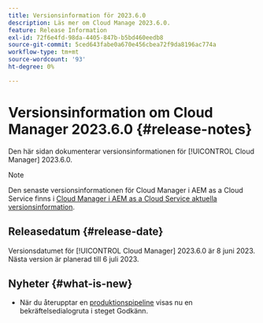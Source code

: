 ```yaml
---
title: Versionsinformation för 2023.6.0
description: Läs mer om Cloud Manage 2023.6.0.
feature: Release Information
exl-id: 72f6e4fd-98da-4405-847b-b5bd460eedb8
source-git-commit: 5ced643fabe0a670e456cbea72f9da8196ac774a
workflow-type: tm+mt
source-wordcount: '93'
ht-degree: 0%

---
```


# Versionsinformation om Cloud Manager 2023.6.0 {#release-notes}

Den här sidan dokumenterar versionsinformationen för [!UICONTROL Cloud Manager] 2023.6.0.

>[!NOTE]
>
>Den senaste versionsinformationen för Cloud Manager i AEM as a Cloud Service finns i [Cloud Manager i AEM as a Cloud Service aktuella versionsinformation](https://experienceleague.adobe.com/sv/docs/experience-manager-cloud-service/content/release-notes/cloud-manager/current).

## Releasedatum {#release-date}

Versionsdatumet för [!UICONTROL Cloud Manager] 2023.6.0 är 8 juni 2023. Nästa version är planerad till 6 juli 2023.

## Nyheter {#what-is-new}

* När du återupptar en [produktionspipeline](/help/using/production-pipelines.md) visas nu en bekräftelsedialogruta i steget Godkänn.
